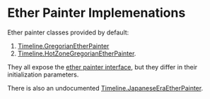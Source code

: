 # Ether Painter Implemenations #

Ether painter classes provided by default:
  1. [Timeline.GregorianEtherPainter](Timeline_GregorianEtherPainterClass.md)
  1. [Timeline.HotZoneGregorianEtherPainter](Timeline_HotZoneGregorianEtherPainterClass.md).

They all expose the [ether painter interface](Timeline_EtherPainterClass.md), but they differ in their initialization parameters.

There is also an undocumented [Timeline.JapaneseEraEtherPainter](Timeline_JapaneseEraEtherPainterClass.md).